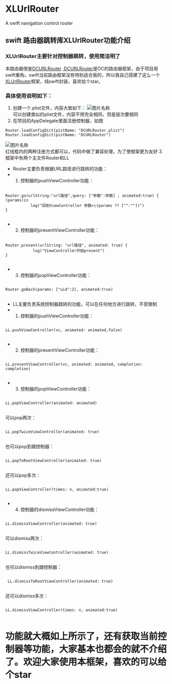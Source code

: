 # XLUrlRouter
A swift navigation control router
## swift 路由器跳转库XLUrlRouter功能介绍
### XLUrlRouter主要针对控制器跳转，使用简洁明了
本路由器借鉴[DCURLRouter](https://github.com/DarielChen/DCURLRouter) ,[DCURLRouter](https://github.com/DarielChen/DCURLRouter)是OC的路由器框架，由于项目用swift重构，swift当前路由框架没有特别适合我的，所以我自己搭建了这么一个[XLUrlRouter](https://www.jianshu.com/p/d1ed55e7e763)框架，纯swift封装，喜欢给个star。

### 具体使用说明如下：
1. 创建一个.plist文件，内容大致如下：
![图片名称](https://upload-images.jianshu.io/upload_images/6573541-bf96ec1425ee9886.png?imageMogr2/auto-orient/strip|imageView2/2)  
可以创建类似的plist文件，内容不用完全相同，但是层次要相同
2. 在项目的AppDelegate里面注册控制器，如图  
```  
Router.loadConfigDict(pistName: "DCURLRouter.plist")
Router.loadConfigDict(pistName: "DCURLRouter")  
```
![图片名称](https://upload-images.jianshu.io/upload_images/6573541-abff06c7caa7333b.png?imageMogr2/auto-orient/strip|imageView2/2/w/1132)  
红线框内的两种注册方式都可以，代码中做了兼容处理，为了使框架更为友好
3. 框架中有两个主文件Router和LL  
* Router主要负责根据URL路径进行跳转的功能：
* 1. 控制器的pushViewController功能：  
```
  
Router.go(urlString:"url路径",query: ["参数":参数] , animated:true) { (params)in
           log("回到ViewController 参数=\(params ?? ["":""])")
}
  
```
* 2. 控制器的presentViewController功能：  
```
  
Router.present(urlString: "url路径", animated: true) {
            log("ViewController开始present")
}
  
```
* 3. 控制器的popViewController功能：    
```
  
Router.goBack(params: ["uid":2], animated:true)
  
```  
* LL主要负责系统控制器跳转的功能，可以在任何地方进行跳转，不受限制
* 1. 控制器的pushViewController功能：  
```
  
LL.pushViewController(vc, animated: animated,false)
  
```
* 2. 控制器的presentViewController功能：   
```
  
LL.presentViewController(vc, animated: animated, completion: completion)
  
```
* 3. 控制器的popViewController功能：  
```
  
LL.popViewController(animated: animated)
  
```  
可以pop两次：  
```
  
LL.popTwiceViewController(animated: true)
  
```  
也可以pop到跟控制器：  
```
  
LL.popToRootViewController(animated: true)
  
```  
还可以pop多次：  
```
  
LL.popViewController(times: n, animated:true)
  
```
* 4. 控制器的dismissViewController功能：  
```
  
LL.dismissViewController(animated: true)
  
```  
可以dismiss两次：  
```
  
LL.dismissTwiceViewController(animated: true)
  
```  
也可以dismiss到跟控制器：
```
  
 LL.dismissToRootViewController(animated: true)
   
```  
还可以dismiss多次：  
```
  
LL.dismissViewController(times: n, animated:true)
  
```
# 功能就大概如上所示了，还有获取当前控制器等功能，大家基本也都会的就不介绍了。欢迎大家使用本框架，喜欢的可以给个star

